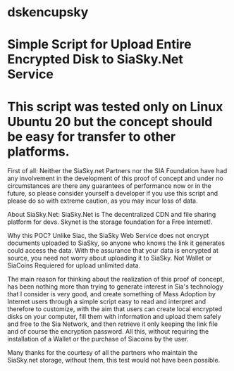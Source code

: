 # dskencupsky
# Simple Script for Upload Entire Encrypted Disk to SiaSky.Net Service
# This script was tested only on Linux Ubuntu 20 but the concept should be easy for transfer to other platforms. 

First of all:
Neither the SiaSky.net Partners nor the SIA Foundation have had any involvement in the development of this proof of concept and under no circumstances are there any guarantees of performance now or in the future, so please consider yourself a developer if you use this script and please do so with extreme caution, as you may incur loss of data.

About SiaSky.Net:
SiaSky.Net is The decentralized CDN and file sharing platform for devs. Skynet is the storage foundation for a Free Internet!.

Why this POC? Unlike Siac, the SiaSky Web Service does not encrypt documents uploaded to SiaSky, so anyone who knows the link it generates could access the data.  With the assurance that your data is encrypted at source, you need not worry about uploading it to SiaSky. Not Wallet or SiaCoins Requiered for upload unlimited data.

The main reason for thinking about the realization of this proof of concept, has been nothing more than trying to generate interest in Sia's technology that I consider is very good, and create something of Mass Adoption by Internet users through a simple script easy to read and interpret and therefore to customize, with the aim that users can create local encrypted disks on your computer, fill them with information and upload them safely and free to the Sia Network, and then retrieve it only keeping the link file and of course the encryption password. All this, without requiring the installation of a Wallet or the purchase of Siacoins by the user.

Many thanks for the courtesy of all the partners who maintain the SiaSky.net storage, without them, this test would not have been possible.
